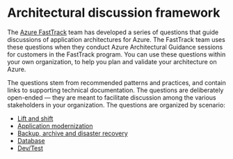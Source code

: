 # Architectural discussion framework

The [Azure FastTrack](https://fasttrack.microsoft.com/azure) team has developed a series of questions that guide discussions of application architectures for Azure. The FastTrack team uses these questions when they conduct Azure Architectural Guidance sessions for customers in the FastTrack program. You can use these questions within your own organization, to help you plan and validate your architecture on Azure. 

The questions stem from recommended patterns and practices, and contain links to supporting technical documentation. The questions are deliberately open-ended &mdash; they are meant to facilitate discussion among the various stakeholders in your organization. The questions are organized by scenario:

- [Lift and shift](./lift-and-shift.md)
- [Application modernization](./application-modernization.md)
- [Backup, archive and disaster recovery](./backup-archive-disaster-recovery.md)
- [Database](./database.md)
- [Dev/Test](./devtest.md)

